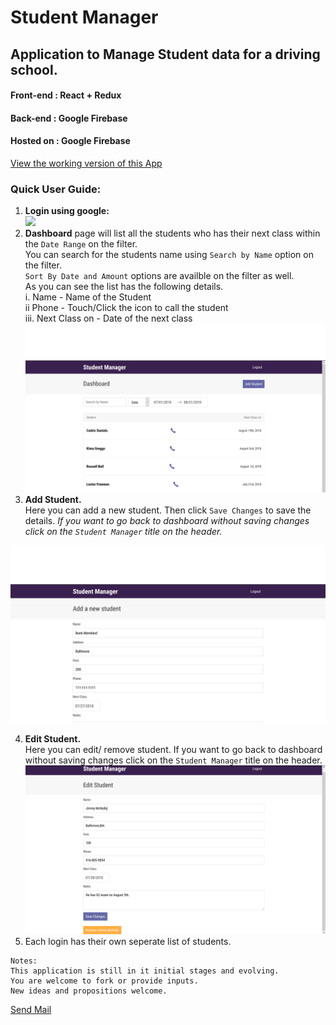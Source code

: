 # Student Manager
## Application to Manage Student data for a driving school.
#### Front-end : React + Redux
#### Back-end : Google Firebase
#### Hosted on : Google Firebase
 
<a href="https://studentmanager-1eecd.firebaseapp.com/">View the working version of this App</a>

### Quick User Guide:
1)  __Login using google:__ <br />
   <img  src="https://raw.githubusercontent.com/vishnuak1989/Student-Manager/master/screencaps/Login.PNG" /> <br />
2)  __Dashboard__ page will list all the students who has their next class within the `Date Range` on the filter.<br /> You can search for the students name using `Search by Name` option on the filter.<br /> 
`Sort By Date and Amount` options are availble on the filter as well.<br />
As you can see the list has the following details.<br/>
    i. Name - Name of the Student <br />
    ii Phone - Touch/Click the icon to call the student <br />
    iii. Next Class on - Date of the next class <br/>
    <img src="https://raw.githubusercontent.com/vishnuak1989/Student-Manager/master/screencaps/Dashboard.png" />
3) __Add Student.__<br />
Here you can add a new student. Then click `Save Changes` to save the details. *If you want to go back to dashboard without saving changes click on the `Student Manager` title on the header.*<br/> 
  <img src="https://raw.githubusercontent.com/vishnuak1989/Student-Manager/master/screencaps/Add.png" />

4) __Edit Student.__ <br/>
Here you can edit/ remove student. If you want to go back to dashboard without saving changes click on the `Student Manager` title on the header. <br />
<img src="https://raw.githubusercontent.com/vishnuak1989/Student-Manager/master/screencaps/Edit.png" /> <br />
5) Each login has their own seperate list of students.

```
Notes:
This application is still in it initial stages and evolving. 
You are welcome to fork or provide inputs.
New ideas and propositions welcome.
````
<a href="mailto:vishnuak1989@gmail.com?Subject=New%20Idea" target="_top">Send Mail</a>



